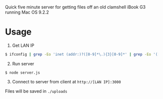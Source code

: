 Quick five minute server for getting files off an old clamshell iBook G3 running Mac OS 9.2.2


# Usage

1. Get LAN IP 

```bash
$ ifconfig | grep -Eo 'inet (addr:)?([0-9]*\.){3}[0-9]*' | grep -Eo '([0-9]*\.){3}[0-9]*' | grep -v '127.0.0.1'
```

2. Run server

```
$ node server.js
```

3. Connect to server from client at `http://[LAN IP]:3000`

Files will be saved in `./uploads`
